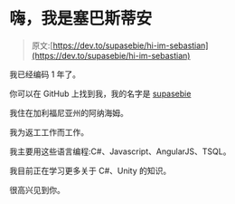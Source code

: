# 嗨，我是塞巴斯蒂安

> 原文:[https://dev.to/supasebie/hi-im-sebastian](https://dev.to/supasebie/hi-im-sebastian)

我已经编码 1 年了。

你可以在 GitHub 上找到我，我的名字是 [supasebie](https://github.com/supasebie)

我住在加利福尼亚州的阿纳海姆。

我为返工工作而工作。

我主要用这些语言编程:C#、Javascript、AngularJS、TSQL。

我目前正在学习更多关于 C#、Unity 的知识。

很高兴见到你。